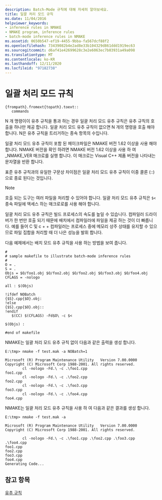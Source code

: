 ```yaml
---
description: Batch-Mode 규칙에 대해 자세히 알아보세요.
title: 일괄 처리 모드 규칙
ms.date: 11/04/2016
helpviewer_keywords:
- inference rules in NMAKE
- NMAKE program, inference rules
- batch-mode inference rules in NMAKE
ms.assetid: 0650b547-ef19-4455-9bba-fa567dcf88f2
ms.openlocfilehash: 73439082b4e2ad8e33b104329d861ddd1919ec63
ms.sourcegitcommit: d6af41e42699628c3e2e6063ec7b03931a49a098
ms.translationtype: MT
ms.contentlocale: ko-KR
ms.lasthandoff: 12/11/2020
ms.locfileid: "97182738"
---
```

# <a name="batch-mode-rules"></a>일괄 처리 모드 규칙

```
{frompath}.fromext{topath}.toext::
   commands
```

N 개 명령이이 유추 규칙을 통과 하는 경우 일괄 처리 모드 유추 규칙은 유추 규칙의 호출을 하나만 제공 합니다. 일괄 처리 모드 유추 규칙이 없으면 N 개의 명령을 호출 해야 합니다. N은 유추 규칙을 트리거하는 종속 항목의 수입니다.

일괄 처리 모드 유추 규칙이 포함 된 메이크파일은 NMAKE 버전 1.62 이상을 사용 해야 합니다. NMAKE 버전을 확인 하려면 NMAKE 버전 1.62 이상을 사용 하 여 _NMAKE_VER 매크로를 실행 합니다. 이 매크로는 Visual C++ 제품 버전을 나타내는 문자열을 반환 합니다.

표준 유추 규칙과의 유일한 구문상 차이점은 일괄 처리 모드 유추 규칙이 이중 콜론 (::)으로 종료 된다는 것입니다.

> [!NOTE]
> 호출 되는 도구는 여러 파일을 처리할 수 있어야 합니다. 일괄 처리 모드 유추 규칙은 `$<` 종속 파일에 액세스 하는 매크로로를 사용 해야 합니다.

일괄 처리 모드 유추 규칙은 빌드 프로세스의 속도를 높일 수 있습니다. 컴파일러 드라이버가 한 번만 호출 되기 때문에 배치에서 컴파일러에 파일을 제공 하는 것이 더 빠릅니다. 예를 들어 C 및 c + + 컴파일러는 프로세스 중에 메모리 상주 상태를 유지할 수 있으므로 파일 집합을 처리할 때 더 나은 성능을 발휘 합니다.

다음 예제에서는 배치 모드 유추 규칙을 사용 하는 방법을 보여 줍니다.

```
#
# sample makefile to illustrate batch-mode inference rules
#
O = .
S = .
Objs = $O/foo1.obj $O/foo2.obj $O/foo2.obj $O/foo3.obj $O/foo4.obj
CFLAGS = -nologo

all : $(Objs)

!ifdef NOBatch
{$S}.cpp{$O}.obj:
!else
{$S}.cpp{$O}.obj::
!endif
   $(CC) $(CFLAGS) -Fd$O\ -c $<

$(Objs) :

#end of makefile
```

NMAKE는 일괄 처리 모드 유추 규칙 없이 다음과 같은 출력을 생성 합니다.

```
E:\tmp> nmake -f test.mak -a NOBatch=1

Microsoft (R) Program Maintenance Utility   Version 7.00.0000
Copyright (C) Microsoft Corp 1988-2001. All rights reserved.
        cl -nologo -Fd.\ -c .\foo1.cpp
foo1.cpp
        cl -nologo -Fd.\ -c .\foo2.cpp
foo2.cpp
        cl -nologo -Fd.\ -c .\foo3.cpp
foo3.cpp
        cl -nologo -Fd.\ -c .\foo4.cpp
foo4.cpp
```

NMAKE는 일괄 처리 모드 유추 규칙을 사용 하 여 다음과 같은 결과를 생성 합니다.

```
E:\tmp> nmake -f test.mak -a

Microsoft (R) Program Maintenance Utility   Version 7.00.0000
Copyright (C) Microsoft Corp 1988-2001. All rights reserved.

        cl -nologo -Fd.\ -c .\foo1.cpp .\foo2.cpp .\foo3.cpp .\foo4.cpp
foo1.cpp
foo2.cpp
foo3.cpp
foo4.cpp
Generating Code...
```

## <a name="see-also"></a>참고 항목

[유추 규칙](inference-rules.md)
